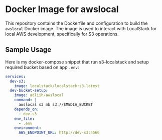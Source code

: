 # Docker Image for awslocal

This repository contains the Dockerfile and configuration to build the `awslocal` Docker image. The image is used to interact with LocalStack for local AWS development, specifically for S3 operations.

## Sample Usage

Here is my docker-compose snippet that run s3-localstack and setup required bucket based on app `.env`:

```yaml
services:
  dev-s3:
    image: localstack/localstack:s3-latest
  dev-bucket-setup:
    image: adliih/awslocal
    command: |
      awslocal s3 mb s3://$MEDIA_BUCKET
    depends_on:
      - dev-s3
    env_file:
      - .env
    environment:
      AWS_ENDPOINT_URL: http://dev-s3:4566
```
